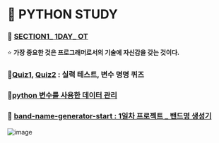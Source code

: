 # 🧐 PYTHON STUDY 

### 📂 [SECTION1_ 1DAY_ OT](https://github.com/oiosu/100days-of-python-part_1/blob/main/section1/section1_1day.md) 
⭐ **가장 중요한 것은 프로그래머로서의 기술에 자신감을 갖는 것이다.**


### 📂[Quiz1](https://github.com/oiosu/100days-of-python-part_1/blob/main/section1/Quize1.md), [Quiz2](https://github.com/oiosu/100days-of-python-part_1/blob/main/section1/Quize2.md) : 실력 테스트,  변수 명명 퀴즈

### 📂[python 변수를 사용한 데이터 관리](https://github.com/oiosu/100days-of-python-part_1/tree/main/section1/%ED%8C%8C%EC%9D%B4%EC%8D%AC%20%EB%B3%80%EC%88%98%EB%A5%BC%20%EC%82%AC%EC%9A%A9%ED%95%9C%20%EB%8D%B0%EC%9D%B4%ED%84%B0%EA%B4%80%EB%A6%AC.assets)

### 🚀 [band-name-generator-start : 1일차 프로젝트 _ 밴드명 생성기](https://github.com/oiosu/100days-of-python-part_1/blob/main/section1/Project_1.md)
![image](https://user-images.githubusercontent.com/99783474/182171956-1a36bf83-6752-42b0-9c79-003be0688b6a.png)
